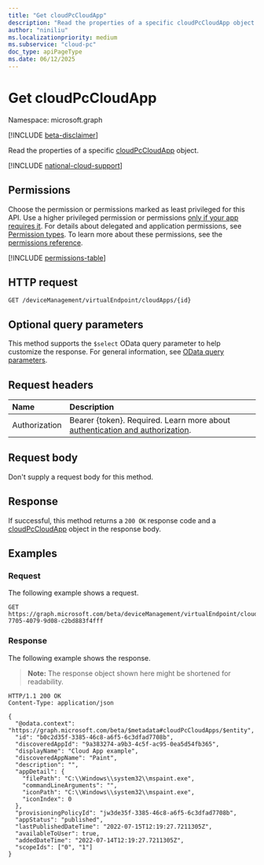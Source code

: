 ```yaml
---
title: "Get cloudPcCloudApp"
description: "Read the properties of a specific cloudPcCloudApp object."
author: "niniliu"
ms.localizationpriority: medium
ms.subservice: "cloud-pc"
doc_type: apiPageType
ms.date: 06/12/2025
---
```


# Get cloudPcCloudApp

Namespace: microsoft.graph

[!INCLUDE [beta-disclaimer](../../includes/beta-disclaimer.md)]

Read the properties of a specific [cloudPcCloudApp](../resources/cloudpccloudapp.md) object.

[!INCLUDE [national-cloud-support](../../includes/global-us.md)]

## Permissions

Choose the permission or permissions marked as least privileged for this API. Use a higher privileged permission or permissions [only if your app requires it](/graph/permissions-overview#best-practices-for-using-microsoft-graph-permissions). For details about delegated and application permissions, see [Permission types](/graph/permissions-overview#permission-types). To learn more about these permissions, see the [permissions reference](/graph/permissions-reference).

<!-- { "blockType": "permissions", "name": "cloudpccloudapp_get" } -->
[!INCLUDE [permissions-table](../includes/permissions/cloudpccloudapp-get-permissions.md)]

## HTTP request

<!-- {
  "blockType": "ignored"
}
-->
``` http
GET /deviceManagement/virtualEndpoint/cloudApps/{id}
```

## Optional query parameters

This method supports the `$select` OData query parameter to help customize the response. For general information, see [OData query parameters](/graph/query-parameters).

## Request headers

| Name          | Description               |
| :------------ | :------------------------ |
|Authorization|Bearer {token}. Required. Learn more about [authentication and authorization](/graph/auth/auth-concepts).|

## Request body

Don't supply a request body for this method.

## Response

If successful, this method returns a `200 OK` response code and a [cloudPcCloudApp](../resources/cloudpccloudapp.md) object in the response body.

## Examples

### Request
The following example shows a request.
<!-- {
  "blockType": "request",
  "name": "get_cloudpccloudapp"
}
-->
``` http
GET https://graph.microsoft.com/beta/deviceManagement/virtualEndpoint/cloudApps/eda7ed64-7705-4079-9d08-c2bd883f4fff
```

### Response
The following example shows the response.
>**Note:** The response object shown here might be shortened for readability.
<!-- {
  "blockType": "response",
  "truncated": true,
  "@odata.type": "microsoft.graph.cloudPcCloudApp"
}
-->
``` http
HTTP/1.1 200 OK
Content-Type: application/json

{
  "@odata.context": "https://graph.microsoft.com/beta/$metadata#cloudPcCloudApps/$entity",
  "id": "b0c2d35f-3385-46c8-a6f5-6c3dfad7708b",
  "discoveredAppId": "9a383274-a9b3-4c5f-ac95-0ea5d54fb365",
  "displayName": "Cloud App example",
  "discoveredAppName": "Paint",
  "description": "",
  "appDetail": {
    "filePath": "C:\\Windows\\system32\\mspaint.exe",
    "commandLineArguments": "",
    "iconPath": "C:\\Windows\\system32\\mspaint.exe",
    "iconIndex": 0
  },
  "provisioningPolicyId": "jw3de35f-3385-46c8-a6f5-6c3dfad7708b",
  "appStatus": "published",
  "lastPublishedDateTime": "2022-07-15T12:19:27.7211305Z",
  "availableToUser": true,
  "addedDateTime": "2022-07-14T12:19:27.7211305Z",
  "scopeIds": ["0", "1"]
}
```
